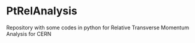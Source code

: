 # PtRelAnalysis
Repository with some codes in python for Relative Transverse Momentum Analysis for CERN
